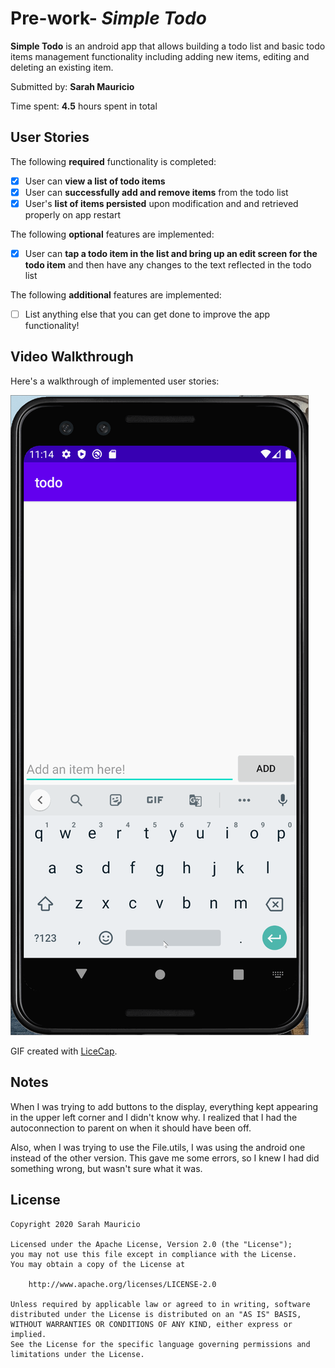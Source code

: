 # Pre-work- *Simple Todo*

**Simple Todo** is an android app that allows building a todo list and basic todo items management functionality including adding new items, editing and deleting an existing item.

Submitted by: **Sarah Mauricio**

Time spent: **4.5** hours spent in total

## User Stories

The following **required** functionality is completed:

* [x] User can **view a list of todo items**
* [x] User can **successfully add and remove items** from the todo list
* [x] User's **list of items persisted** upon modification and and retrieved properly on app restart

The following **optional** features are implemented:

* [X] User can **tap a todo item in the list and bring up an edit screen for the todo item** and then have any changes to the text reflected in the todo list

The following **additional** features are implemented:

* [ ] List anything else that you can get done to improve the app functionality!

## Video Walkthrough

Here's a walkthrough of implemented user stories:

<img src='walkthrough.gif' title='Video Walkthrough' width='' alt='Video Walkthrough' />

GIF created with [LiceCap](http://www.cockos.com/licecap/).

## Notes

When I was trying to add buttons to the display, everything kept appearing in the upper left corner and I didn't know why. I realized that I had the autoconnection to parent on when it should have been off.

Also, when I was trying to use the File.utils, I was using the android one instead of the other version. This gave me some errors, so I knew I had did something wrong, but wasn't sure what it was.

## License

    Copyright 2020 Sarah Mauricio

    Licensed under the Apache License, Version 2.0 (the "License");
    you may not use this file except in compliance with the License.
    You may obtain a copy of the License at

        http://www.apache.org/licenses/LICENSE-2.0

    Unless required by applicable law or agreed to in writing, software
    distributed under the License is distributed on an "AS IS" BASIS,
    WITHOUT WARRANTIES OR CONDITIONS OF ANY KIND, either express or implied.
    See the License for the specific language governing permissions and
    limitations under the License.
